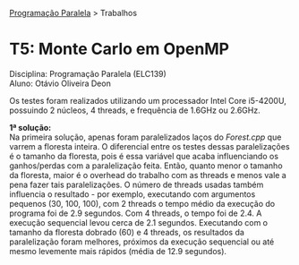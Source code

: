 [Programação Paralela](https://github.com/otaviodeon/elc139-2017a) > Trabalhos

# T5: Monte Carlo em OpenMP

Disciplina: Programação Paralela (ELC139)<br/>
Aluno: Otávio Oliveira Deon

Os testes foram realizados utilizando um processador Intel Core i5-4200U, possuindo 2 núcleos, 4 threads, e frequência de 1.6GHz ou 2.6GHz.

**1ª solução:** <br>
Na primeira solução, apenas foram paralelizados laços do *Forest.cpp* que varrem a floresta inteira. O diferencial entre os testes dessas paralelizações é o tamanho da floresta, pois é essa variável que acaba influenciando os ganhos/perdas com a paralelização feita. Então, quanto menor o tamanho da floresta, maior é o overhead do trabalho com as threads e menos vale a pena fazer tais paralelizações. O número de threads usadas também influencia o resultado - por exemplo, executando com argumentos pequenos (30, 100, 100), com 2 threads o tempo médio da execução do programa foi de 2.9 segundos. Com 4 threads, o tempo foi de 2.4. A execução sequencial levou cerca de 2.1 segundos.
Executando com o tamanho da floresta dobrado (60) e 4 threads, os resultados da paralelização foram melhores, próximos da execução sequencial ou até mesmo levemente mais rápidos (média de 12.9 segundos). 


